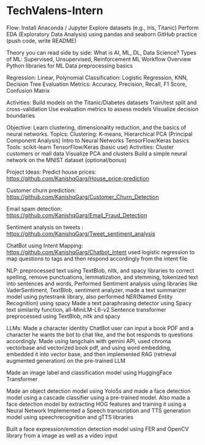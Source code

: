 # TechValens-Intern
Flow:
  Install Anaconda / Jupyter
  Explore datasets (e.g., Iris, Titanic)
  Perform EDA (Exploratory Data Analysis) using pandas and seaborn
  GitHub practice (push code, write README)

  Theory you can read side by side:
  What is AI, ML, DL, Data Science?
  Types of ML: Supervised, Unsupervised, Reinforcement
  ML Workflow Overview
  Python libraries for ML
  Data preprocessing basics

  Regression: Linear, Polynomial
  Classification: Logistic Regression, KNN, Decision Tree
  Evaluation Metrics: Accuracy, Precision, Recall, F1 Score, Confusion Matrix

  Activities:
  Build models on the Titanic/Diabetes datasets
  Train/test split and cross-validation
  Use evaluation metrics to assess models
  Visualize decision boundaries

  Objective:
  Learn clustering, dimensionality reduction, and the basics of neural networks.
  Topics:
  Clustering: K-means, Hierarchical
  PCA (Principal Component Analysis)
  Intro to Neural Networks
  TensorFlow/Keras basics
  Tools:
  scikit-learn
  TensorFlow/Keras (basic use)
  Activities:
  Cluster customers or mall data
  Visualize PCA and clusters
  Build a simple neural network on the MNIST dataset (optional/bonus)

  Project Ideas:
  Predict house prices: https://github.com/KanishqGarg/House_price-prediction
  
  Customer churn prediction: https://github.com/KanishqGarg/Customer_Churn_Detection
  
  Email spam detection: https://github.com/KanishqGarg/Email_Fraud_Detection
  
  Sentiment analysis on tweets : https://github.com/KanishqGarg/Tweet_sentiment_analysis

  ChatBot using Intent Mapping: https://github.com/KanishqGarg/Chatbot_Intent
  used logistic regression to map questions to tags and then respond accordingly from the intent file
  
  NLP: preprocessed text using TextBlob, nltk, and spacy libraries to correct spelling, remove punctuations, lemmatization, and stemming, tokenized text into sentences and words, Performed Sentiment analysis using   libraries like VaderSentiment, TextBlob, sentiment analyzer, made a text summarizer model using pytestrank library, also performed NER(Named Entity Recognition) using spacy 
  Made a text paraphrasing detector using Spacy text similarity function, all-MiniLM-L6-v2 Sentence transformer preprocessed using TextBlob, nltk and spacy 

  LLMs: Made a character identity ChatBot user can input a book PDF and a character he wants the bot to chat like, and the bot responds to questions accordingly. Made using langchain with gemini API, used chroma vectorbase and vectorized book pdf, and using word embedding, embedded it into vector base, and then implemented RAG (retrieval augmented generation) on the pre-trained LLM 

  Made an image label and classification model using HuggingFace Transformer 

  Made an object detection model using Yolo5s and made a face detection model using a cascade classifier using a pre-trained model. Also made a face detection model by extracting HOG features and training it using a Neural Network
Implemented a Speech transcription and TTS generation model using speechrecognition and gTTS libraries

Built a face expression/emotion detection model using FER and OpenCV library from a image as well as a video input
